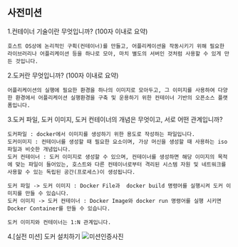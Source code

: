 ## 사전미션

1.컨테이너 기술이란 무엇입니까? (100자 이내로 요약)

```text
호스트 OS상에 논리적인 구획(컨테이너)를 만들고, 어플리케이션을 작동시키기 위해 필요한 라이브러리나 어플리케이션 등을 하나로 모아, 마치 별도의 서버인 것처럼 사용할 수 있게 만든 것입니다.
```

2.도커란 무엇입니까? (100자 이내로 요약)

```text
어플리케이션의 실행에 필요한 환경을 하나의 이미지로 모아두고, 그 이미지를 사용하여 다양한 환경에서 어플리케이션 실행환경을 구축 및 운용하기 위한 컨테이너 기반의 오픈소스 플랫폼입니다.
```

3.도커 파일, 도커 이미지, 도커 컨테이너의 개념은 무엇이고, 서로 어떤 관계입니까?

```text
도커파일 : docker에서 이미지를 생성하기 위한 용도로 작성하는 파일입니다.
도커이미지 : 컨테이너를 생성할 때 필요한 요소이며, 가상 머신을 생성할 때 사용하는 iso파일과 비슷한 개념입니다.
도커 컨테이너 : 도커 이미지로 생성할 수 있으며, 컨테이너를 생성하면 해당 이미지의 목적에 맞는 파일이 들어있는, 호스트와 다른 컨테이너로부터 격리된 시스템 자원 및 네트워크를 사용할 수 있는 독립된 공간(프로세스)이 생성됩니다.

도커 파일 -> 도커 이미지 : Docker File과  docker build 명령어를 실행시켜 도커 이미지를 만들 수 있습니다.
도커 이미지 -> 도커 컨테이너 : Docker Image와 docker run 명령어를 실행 시키면 Docker Container를 만들 수 있습니다.

도커 이미지와 컨테이너는 1:N 관계입니다. 
```

4.[실전 미션] 도커 설치하기
![미션인증사진](..%2F..%2F..%2F..%2F..%2F..%2F..%2Fvar%2Ffolders%2Fj0%2Fnn_6zrfs0xl_4j0pzpy55x3c0000gn%2FT%2FTemporaryItems%2FNSIRD_screencaptureui_HbgPL7%2F%EC%8A%A4%ED%81%AC%EB%A6%B0%EC%83%B7%202023-03-26%20%EC%98%A4%EC%A0%84%2012.33.03.png)